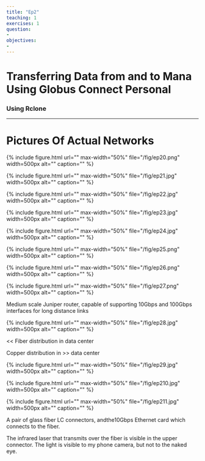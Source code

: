 ```yaml
---
title: "Ep2"
teaching: 1
exercises: 1
question:
-
objectives:
-
---
```

# Transferring Data from and to Mana Using Globus Connect Personal
### Using Rclone
---

# Pictures Of Actual Networks


{% include figure.html url="" max-width="50%"
   file="/fig/ep20.png" width=500px alt="" caption="" %}

{% include figure.html url="" max-width="50%"
   file="/fig/ep21.jpg" width=500px alt="" caption="" %}

{% include figure.html url="" max-width="50%"
   file="/fig/ep22.jpg" width=500px alt="" caption="" %}

{% include figure.html url="" max-width="50%"
   file="/fig/ep23.jpg" width=500px alt="" caption="" %}

{% include figure.html url="" max-width="50%"
   file="/fig/ep24.jpg" width=500px alt="" caption="" %}

{% include figure.html url="" max-width="50%"
   file="/fig/ep25.png" width=500px alt="" caption="" %}

{% include figure.html url="" max-width="50%"
   file="/fig/ep26.png" width=500px alt="" caption="" %}

{% include figure.html url="" max-width="50%"
   file="/fig/ep27.png" width=500px alt="" caption="" %}

Medium scale Juniper router\, capable of supporting 10Gbps and 100Gbps interfaces for long distance links

{% include figure.html url="" max-width="50%"
   file="/fig/ep28.jpg" width=500px alt="" caption="" %}

<< Fiber distribution in data center

Copper distribution in    >> data center

{% include figure.html url="" max-width="50%"
   file="/fig/ep29.jpg" width=500px alt="" caption="" %}

{% include figure.html url="" max-width="50%"
   file="/fig/ep210.jpg" width=500px alt="" caption="" %}

{% include figure.html url="" max-width="50%"
   file="/fig/ep211.jpg" width=500px alt="" caption="" %}

A pair of glass fiber LC connectors\, andthe10Gbps Ethernet card which connects to the fiber\.

The infrared laser that transmits over the fiber is visible in the upper connector\. The light is visible to my phone camera\, but not to the naked eye\.
